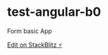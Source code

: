 # test-angular-b0

Form basic App

[Edit on StackBlitz ⚡️](https://stackblitz.com/edit/angular-cjf9vk)

